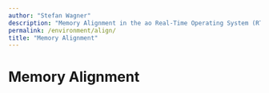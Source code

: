```yaml
---
author: "Stefan Wagner"
description: "Memory Alignment in the ao Real-Time Operating System (RTOS)."
permalink: /environment/align/
title: "Memory Alignment"
---
```


# Memory Alignment
